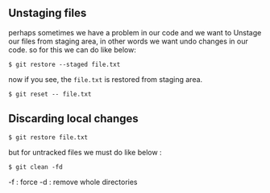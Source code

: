 ## Unstaging files

perhaps sometimes we have a problem in our code and we want to Unstage our files from staging area, in other words we want undo changes in our code.
so for this we can do like below: 

```git
$ git restore --staged file.txt
```
now if you see, the `file.txt` is restored from staging area.

```git
$ git reset -- file.txt
```

## Discarding local changes

```git
$ git restore file.txt
```

but for untracked files we must do like below :

```git
$ git clean -fd
```

-f : force
-d : remove whole directories
